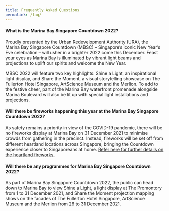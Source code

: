 ```yaml
---
title: Frequently Asked Questions
permalink: /faq/
---
```

#### What is the Marina Bay Singapore Countdown 2022?
Proudly presented by the Urban Redevelopment Authority (URA), the Marina Bay Singapore Countdown (MBSC) – Singapore’s iconic New Year’s Eve celebration – will usher in a brighter 2022 come this December. Feast your eyes as Marina Bay is illuminated by vibrant light beams and projections to uplift our spirits and welcome the New Year.
 
MBSC 2022 will feature two key highlights: Shine a Light, an inspirational light display, and Share the Moment, a visual storytelling showcase on The Fullerton Hotel Singapore, ArtScience Museum and the Merlion. To add to the festive cheer, part of the Marina Bay waterfront promenade alongside Marina Boulevard will also be lit up with special light installations and projections. 


#### Will there be fireworks happening this year at the Marina Bay Singapore Countdown 2022?
As safety remains a priority in view of the COVID-19 pandemic, there will be no fireworks display at Marina Bay on 31 December 2021 to minimise crowds from gathering in the precinct. Instead, fireworks will be set off from different heartland locations across Singapore, bringing the Countdown experience closer to Singaporeans at home. [Refer here for further details on the heartland fireworks.](https://www.pa.gov.sg/Newsroom/News/detail/Usher-in-2022-with-Family-and-Neighbours-with-PA-s-Virtual-Programmes)


#### Will there be any programmes for Marina Bay Singapore Countdown 2022?
As part of Marina Bay Singapore Countdown 2022, the public can head down to Marina Bay to view Shine a Light, a light display at The Promontory from 1 to 31 December 2021, and Share the Moment projection mapping shows on the facades of The Fullerton Hotel Singapore, ArtScience Museum and the Merlion from 26 to 31 December 2021.